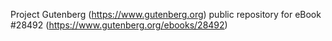 Project Gutenberg (https://www.gutenberg.org) public repository for eBook #28492 (https://www.gutenberg.org/ebooks/28492)
